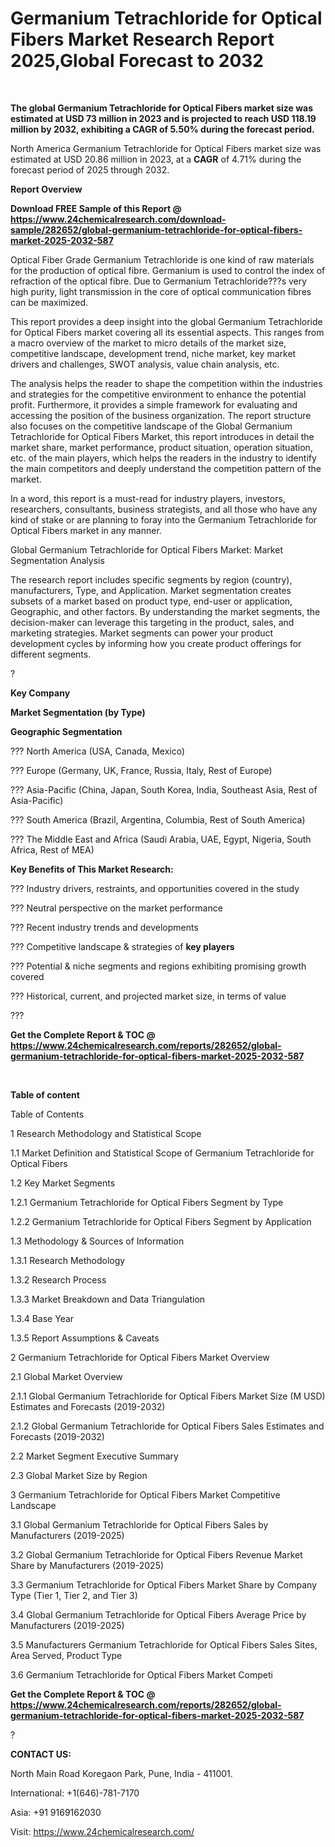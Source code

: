<h1>Germanium Tetrachloride for Optical Fibers Market Research Report 2025,Global Forecast to 2032</h1><br/><p><strong>The global Germanium Tetrachloride for Optical Fibers market size was estimated at USD 73 million in 2023 and is projected to reach USD 118.19 million by 2032, exhibiting a <strong>CAGR</strong> of 5.50% during the forecast period.</strong></p>
 
 
 
 <p>North America Germanium Tetrachloride for Optical Fibers market size was estimated at USD 20.86 million in 2023, at a <strong>CAGR</strong> of 4.71% during the forecast period of 2025 through 2032.</p>
 
 
 
 <p><strong>Report Overview</strong></p>
 
 
 
 <div><b>Download FREE Sample of this Report @ <a href="https://www.24chemicalresearch.com/download-sample/282652/global-germanium-tetrachloride-for-optical-fibers-market-2025-2032-587">https://www.24chemicalresearch.com/download-sample/282652/global-germanium-tetrachloride-for-optical-fibers-market-2025-2032-587</a></b></div>
 
 
 
 <p>Optical Fiber Grade Germanium Tetrachloride is one kind of raw materials for the production of optical fibre. Germanium is used to control the index of refraction of the optical fibre. Due to Germanium Tetrachloride???s very high purity, light transmission in the core of optical communication fibres can be maximized.</p>
 
 
 
 <p>This report provides a deep insight into the global Germanium Tetrachloride for Optical Fibers market covering all its essential aspects. This ranges from a macro overview of the market to micro details of the market size, competitive landscape, development trend, niche market, key market drivers and challenges, SWOT analysis, value chain analysis, etc.</p>
 
 
 
 <p>The analysis helps the reader to shape the competition within the industries and strategies for the competitive environment to enhance the potential profit. Furthermore, it provides a simple framework for evaluating and accessing the position of the business organization. The report structure also focuses on the competitive landscape of the Global Germanium Tetrachloride for Optical Fibers Market, this report introduces in detail the market share, market performance, product situation, operation situation, etc. of the main players, which helps the readers in the industry to identify the main competitors and deeply understand the competition pattern of the market.</p>
 
 
 
 <p>In a word, this report is a must-read for industry players, investors, researchers, consultants, business strategists, and all those who have any kind of stake or are planning to foray into the Germanium Tetrachloride for Optical Fibers market in any manner.</p>
 
 
 
 <p>Global Germanium Tetrachloride for Optical Fibers Market: Market Segmentation Analysis</p>
 
 
 
 <p>The research report includes specific segments by region (country), manufacturers, Type, and Application. Market segmentation creates subsets of a market based on product type, end-user or application, Geographic, and other factors. By understanding the market segments, the decision-maker can leverage this targeting in the product, sales, and marketing strategies. Market segments can power your product development cycles by informing how you create product offerings for different segments.</p>
 
 
 
 <p>? </p>
 
 
 
 <p><strong>Key Company</strong></p>
 
 
 
 <p><strong>Market Segmentation (by Type)</strong></p>
 
 
 
 <p><strong>Geographic Segmentation</strong></p>
 
 
 
 <p>??? North America (USA, Canada, Mexico)</p>
 
 
 
 <p>??? Europe (Germany, UK, France, Russia, Italy, Rest of Europe)</p>
 
 
 
 <p>??? Asia-Pacific (China, Japan, South Korea, India, Southeast Asia, Rest of Asia-Pacific)</p>
 
 
 
 <p>??? South America (Brazil, Argentina, Columbia, Rest of South America)</p>
 
 
 
 <p>??? The Middle East and Africa (Saudi Arabia, UAE, Egypt, Nigeria, South Africa, Rest of MEA)</p>
 
 
 
 <p><strong>Key Benefits of This Market Research:</strong></p>
 
 
 
 <p>??? Industry drivers, restraints, and opportunities covered in the study</p>
 
 
 
 <p>??? Neutral perspective on the market performance</p>
 
 
 
 <p>??? Recent industry trends and developments</p>
 
 
 
 <p>??? Competitive landscape & strategies of <strong>key players</strong></p>
 
 
 
 <p>??? Potential & niche segments and regions exhibiting promising growth covered</p>
 
 
 
 <p>??? Historical, current, and projected market size, in terms of value</p>
 
 
 
 <p>???</p>
 
 
 
 <div><b>Get the Complete Report & TOC @ <a href="https://www.24chemicalresearch.com/reports/282652/global-germanium-tetrachloride-for-optical-fibers-market-2025-2032-587">https://www.24chemicalresearch.com/reports/282652/global-germanium-tetrachloride-for-optical-fibers-market-2025-2032-587</a></b></div>
 
 
 
 <p><br />
 
 <b>Table of content</b></p>
 
 
 
 <p>Table of Contents<br />
 
 1 Research Methodology and Statistical Scope<br />
 
 1.1 Market Definition and Statistical Scope of Germanium Tetrachloride for Optical Fibers<br />
 
 1.2 Key Market Segments<br />
 
 1.2.1 Germanium Tetrachloride for Optical Fibers Segment by Type<br />
 
 1.2.2 Germanium Tetrachloride for Optical Fibers Segment by Application<br />
 
 1.3 Methodology & Sources of Information<br />
 
 1.3.1 Research Methodology<br />
 
 1.3.2 Research Process<br />
 
 1.3.3 Market Breakdown and Data Triangulation<br />
 
 1.3.4 Base Year<br />
 
 1.3.5 Report Assumptions & Caveats<br />
 
 2 Germanium Tetrachloride for Optical Fibers Market Overview<br />
 
 2.1 Global Market Overview<br />
 
 2.1.1 Global Germanium Tetrachloride for Optical Fibers Market Size (M USD) Estimates and Forecasts (2019-2032)<br />
 
 2.1.2 Global Germanium Tetrachloride for Optical Fibers Sales Estimates and Forecasts (2019-2032)<br />
 
 2.2 Market Segment Executive Summary<br />
 
 2.3 Global Market Size by Region<br />
 
 3 Germanium Tetrachloride for Optical Fibers Market Competitive Landscape<br />
 
 3.1 Global Germanium Tetrachloride for Optical Fibers Sales by Manufacturers (2019-2025)<br />
 
 3.2 Global Germanium Tetrachloride for Optical Fibers Revenue Market Share by Manufacturers (2019-2025)<br />
 
 3.3 Germanium Tetrachloride for Optical Fibers Market Share by Company Type (Tier 1, Tier 2, and Tier 3)<br />
 
 3.4 Global Germanium Tetrachloride for Optical Fibers Average Price by Manufacturers (2019-2025)<br />
 
 3.5 Manufacturers Germanium Tetrachloride for Optical Fibers Sales Sites, Area Served, Product Type<br />
 
 3.6 Germanium Tetrachloride for Optical Fibers Market Competi</p>
 
 
 
 <div><b>Get the Complete Report & TOC @ <a href="https://www.24chemicalresearch.com/reports/282652/global-germanium-tetrachloride-for-optical-fibers-market-2025-2032-587">https://www.24chemicalresearch.com/reports/282652/global-germanium-tetrachloride-for-optical-fibers-market-2025-2032-587</a></b></div>
 
 
 
 <p>? </p>
 
 
 
 <p><b>CONTACT US:</b><br />
 
 North Main Road Koregaon Park, Pune, India - 411001.<br />
 
 International: +1(646)-781-7170<br />
 
 Asia: +91 9169162030<br />
 
 Visit: <a href="https://www.24chemicalresearch.com/">https://www.24chemicalresearch.com/</a></p>